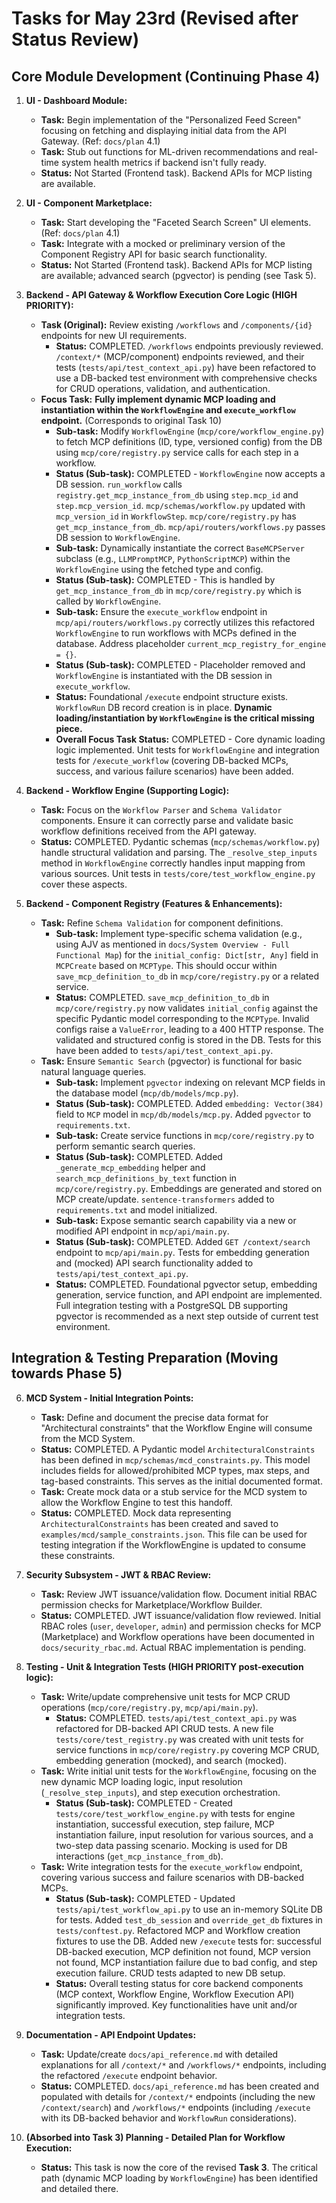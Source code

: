 # Tasks for May 23rd (Revised after Status Review)

## Core Module Development (Continuing Phase 4)

1.  **UI - Dashboard Module:**
    *   **Task:** Begin implementation of the "Personalized Feed Screen" focusing on fetching and displaying initial data from the API Gateway. (Ref: `docs/plan` 4.1)
    *   **Task:** Stub out functions for ML-driven recommendations and real-time system health metrics if backend isn't fully ready.
    *   **Status:** Not Started (Frontend task). Backend APIs for MCP listing are available.

2.  **UI - Component Marketplace:**
    *   **Task:** Start developing the "Faceted Search Screen" UI elements. (Ref: `docs/plan` 4.1)
    *   **Task:** Integrate with a mocked or preliminary version of the Component Registry API for basic search functionality.
    *   **Status:** Not Started (Frontend task). Backend APIs for MCP listing are available; advanced search (pgvector) is pending (see Task 5).

3.  **Backend - API Gateway & Workflow Execution Core Logic (HIGH PRIORITY):**
    *   **Task (Original):** Review existing `/workflows` and `/components/{id}` endpoints for new UI requirements.
        *   **Status:** COMPLETED. `/workflows` endpoints previously reviewed. `/context/*` (MCP/component) endpoints reviewed, and their tests (`tests/api/test_context_api.py`) have been refactored to use a DB-backed test environment with comprehensive checks for CRUD operations, validation, and authentication.
    *   **Focus Task:** **Fully implement dynamic MCP loading and instantiation within the `WorkflowEngine` and `execute_workflow` endpoint.** (Corresponds to original Task 10)
        *   **Sub-task:** Modify `WorkflowEngine` (`mcp/core/workflow_engine.py`) to fetch MCP definitions (ID, type, versioned config) from the DB using `mcp/core/registry.py` service calls for each step in a workflow.
        *   **Status (Sub-task):** COMPLETED - `WorkflowEngine` now accepts a DB session. `run_workflow` calls `registry.get_mcp_instance_from_db` using `step.mcp_id` and `step.mcp_version_id`. `mcp/schemas/workflow.py` updated with `mcp_version_id` in `WorkflowStep`. `mcp/core/registry.py` has `get_mcp_instance_from_db`. `mcp/api/routers/workflows.py` passes DB session to `WorkflowEngine`.
        *   **Sub-task:** Dynamically instantiate the correct `BaseMCPServer` subclass (e.g., `LLMPromptMCP`, `PythonScriptMCP`) within the `WorkflowEngine` using the fetched type and config.
        *   **Status (Sub-task):** COMPLETED - This is handled by `get_mcp_instance_from_db` in `mcp/core/registry.py` which is called by `WorkflowEngine`.
        *   **Sub-task:** Ensure the `execute_workflow` endpoint in `mcp/api/routers/workflows.py` correctly utilizes this refactored `WorkflowEngine` to run workflows with MCPs defined in the database. Address placeholder `current_mcp_registry_for_engine = {}`.
        *   **Status (Sub-task):** COMPLETED - Placeholder removed and `WorkflowEngine` is instantiated with the DB session in `execute_workflow`.
        *   **Status:** Foundational `/execute` endpoint structure exists. `WorkflowRun` DB record creation is in place. **Dynamic loading/instantiation by `WorkflowEngine` is the critical missing piece.**
        *   **Overall Focus Task Status:** COMPLETED - Core dynamic loading logic implemented. Unit tests for `WorkflowEngine` and integration tests for `/execute_workflow` (covering DB-backed MCPs, success, and various failure scenarios) have been added.

4.  **Backend - Workflow Engine (Supporting Logic):**
    *   **Task:** Focus on the `Workflow Parser` and `Schema Validator` components. Ensure it can correctly parse and validate basic workflow definitions received from the API gateway.
    *   **Status:** COMPLETED. Pydantic schemas (`mcp/schemas/workflow.py`) handle structural validation and parsing. The `_resolve_step_inputs` method in `WorkflowEngine` correctly handles input mapping from various sources. Unit tests in `tests/core/test_workflow_engine.py` cover these aspects.

5.  **Backend - Component Registry (Features & Enhancements):**
    *   **Task:** Refine `Schema Validation` for component definitions.
        *   **Sub-task:** Implement type-specific schema validation (e.g., using AJV as mentioned in `docs/System Overview - Full Functional Map`) for the `initial_config: Dict[str, Any]` field in `MCPCreate` based on `MCPType`. This should occur within `save_mcp_definition_to_db` in `mcp/core/registry.py` or a related service.
        *   **Status:** COMPLETED. `save_mcp_definition_to_db` in `mcp/core/registry.py` now validates `initial_config` against the specific Pydantic model corresponding to the `MCPType`. Invalid configs raise a `ValueError`, leading to a 400 HTTP response. The validated and structured config is stored in the DB. Tests for this have been added to `tests/api/test_context_api.py`.
    *   **Task:** Ensure `Semantic Search` (pgvector) is functional for basic natural language queries.
        *   **Sub-task:** Implement `pgvector` indexing on relevant MCP fields in the database model (`mcp/db/models/mcp.py`).
        *   **Status (Sub-task):** COMPLETED. Added `embedding: Vector(384)` field to `MCP` model in `mcp/db/models/mcp.py`. Added `pgvector` to `requirements.txt`.
        *   **Sub-task:** Create service functions in `mcp/core/registry.py` to perform semantic search queries.
        *   **Status (Sub-task):** COMPLETED. Added `_generate_mcp_embedding` helper and `search_mcp_definitions_by_text` function in `mcp/core/registry.py`. Embeddings are generated and stored on MCP create/update. `sentence-transformers` added to `requirements.txt` and model initialized.
        *   **Sub-task:** Expose semantic search capability via a new or modified API endpoint in `mcp/api/main.py`.
        *   **Status (Sub-task):** COMPLETED. Added `GET /context/search` endpoint to `mcp/api/main.py`. Tests for embedding generation and (mocked) API search functionality added to `tests/api/test_context_api.py`.
        *   **Status:** COMPLETED. Foundational pgvector setup, embedding generation, service function, and API endpoint are implemented. Full integration testing with a PostgreSQL DB supporting pgvector is recommended as a next step outside of current test environment.

## Integration & Testing Preparation (Moving towards Phase 5)

6.  **MCD System - Initial Integration Points:**
    *   **Task:** Define and document the precise data format for "Architectural constraints" that the Workflow Engine will consume from the MCD System.
    *   **Status:** COMPLETED. A Pydantic model `ArchitecturalConstraints` has been defined in `mcp/schemas/mcd_constraints.py`. This model includes fields for allowed/prohibited MCP types, max steps, and tag-based constraints. This serves as the initial documented format.
    *   **Task:** Create mock data or a stub service for the MCD system to allow the Workflow Engine to test this handoff.
    *   **Status:** COMPLETED. Mock data representing `ArchitecturalConstraints` has been created and saved to `examples/mcd/sample_constraints.json`. This file can be used for testing integration if the WorkflowEngine is updated to consume these constraints.

7.  **Security Subsystem - JWT & RBAC Review:**
    *   **Task:** Review JWT issuance/validation flow. Document initial RBAC permission checks for Marketplace/Workflow Builder.
    *   **Status:** COMPLETED. JWT issuance/validation flow reviewed. Initial RBAC roles (`user`, `developer`, `admin`) and permission checks for MCP (Marketplace) and Workflow operations have been documented in `docs/security_rbac.md`. Actual RBAC implementation is pending.

8.  **Testing - Unit & Integration Tests (HIGH PRIORITY post-execution logic):**
    *   **Task:** Write/update comprehensive unit tests for MCP CRUD operations (`mcp/core/registry.py`, `mcp/api/main.py`).
        *   **Status:** COMPLETED. `tests/api/test_context_api.py` was refactored for DB-backed API CRUD tests. A new file `tests/core/test_registry.py` was created with unit tests for service functions in `mcp/core/registry.py` covering MCP CRUD, embedding generation (mocked), and search (mocked).
    *   **Task:** Write initial unit tests for the `WorkflowEngine`, focusing on the new dynamic MCP loading logic, input resolution (`_resolve_step_inputs`), and step execution orchestration.
        *   **Status (Sub-task):** COMPLETED - Created `tests/core/test_workflow_engine.py` with tests for engine instantiation, successful execution, step failure, MCP instantiation failure, input resolution for various sources, and a two-step data passing scenario. Mocking is used for DB interactions (`get_mcp_instance_from_db`).
    *   **Task:** Write integration tests for the `execute_workflow` endpoint, covering various success and failure scenarios with DB-backed MCPs.
        *   **Status (Sub-task):** COMPLETED - Updated `tests/api/test_workflow_api.py` to use an in-memory SQLite DB for tests. Added `test_db_session` and `override_get_db` fixtures in `tests/conftest.py`. Refactored MCP and Workflow creation fixtures to use the DB. Added new `/execute` tests for: successful DB-backed execution, MCP definition not found, MCP version not found, MCP instantiation failure due to bad config, and step execution failure. CRUD tests adapted to new DB setup.
        *   **Status:** Overall testing status for core backend components (MCP context, Workflow Engine, Workflow Execution API) significantly improved. Key functionalities have unit and/or integration tests.

9.  **Documentation - API Endpoint Updates:**
    *   **Task:** Update/create `docs/api_reference.md` with detailed explanations for all `/context/*` and `/workflows/*` endpoints, including the refactored `/execute` endpoint behavior.
    *   **Status:** COMPLETED. `docs/api_reference.md` has been created and populated with details for `/context/*` endpoints (including the new `/context/search`) and `/workflows/*` endpoints (including `/execute` with its DB-backed behavior and `WorkflowRun` considerations).

10. **(Absorbed into Task 3) Planning - Detailed Plan for Workflow Execution:**
    *   **Status:** This task is now the core of the revised **Task 3**. The critical path (dynamic MCP loading by `WorkflowEngine`) has been identified and detailed there. 